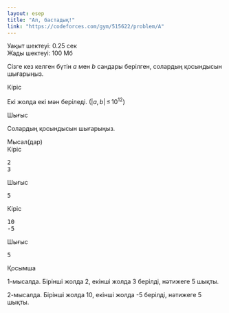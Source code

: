```yaml
---
layout: esep
title: "Ал, бастадық!"
link: "https://codeforces.com/gym/515622/problem/A"
---
```

<div class="problem-statement"><div class="header"><div class="time-limit">Уақыт шектеуі: 0.25 сек</div><div class="memory-limit">Жады шектеуі: 100 Мб</div></div><div><p>Сізге кез келген бүтін <span class="tex-span"><i>a</i></span> мен <span class="tex-span"><i>b</i></span> сандары берілген, солардың қосындысын шығарыңыз. </p></div><div class="input-specification"><div class="section-title">Кіріс</div><p>Екі жолда екі мән беріледі. (<span class="tex-span">|<i>a</i>, <i>b</i>| ≤ 10<sup class="upper-index">12</sup></span>)</p></div><div class="output-specification"><div class="section-title">Шығыс</div><p>Солардың қосындысын шығарыңыз. </p></div><div class="sample-tests"><div class="section-title">Мысал(дар)</div><div class="sample-test"><div class="input"><div class="title">Кіріс<div class="input-output-copier" data-clipboard-target="#id0046439594682860674" id="id007047348206762296" title="Copy"></div></div><pre id="id0046439594682860674">2
3
</pre></div><div class="output"><div class="title">Шығыс<div class="input-output-copier" data-clipboard-target="#id003922295155396216" id="id004025783199168731" title="Copy"></div></div><pre id="id003922295155396216">5
</pre></div><div class="input"><div class="title">Кіріс<div class="input-output-copier" data-clipboard-target="#id005796662080164809" id="id003856636964792197" title="Copy"></div></div><pre id="id005796662080164809">10
-5
</pre></div><div class="output"><div class="title">Шығыс<div class="input-output-copier" data-clipboard-target="#id00534685193674715" id="id0020113585570320947" title="Copy"></div></div><pre id="id00534685193674715">5
</pre></div></div></div><div class="note"><div class="section-title">Қосымша</div><p>1-мысалда. Бірінші жолда 2, екінші жолда 3 берілді, нәтижеге 5 шықты.</p><p>2-мысалда. Бірінші жолда 10, екінші жолда -5 берілді, нәтижеге 5 шықты.</p></div></div>
